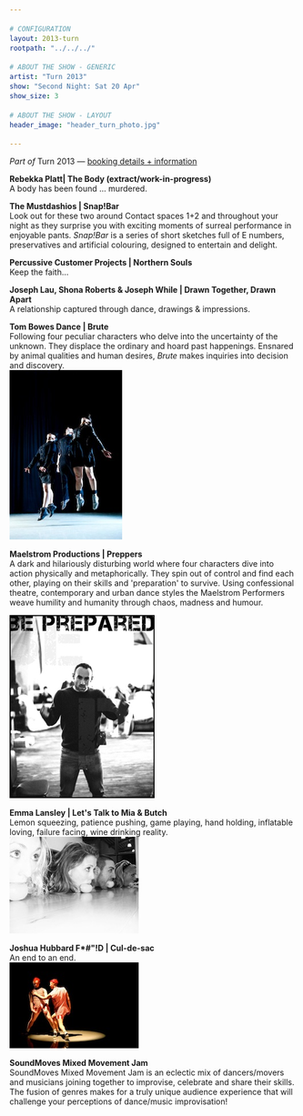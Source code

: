```yaml
---

# CONFIGURATION
layout: 2013-turn
rootpath: "../../../"

# ABOUT THE SHOW - GENERIC
artist: "Turn 2013"
show: "Second Night: Sat 20 Apr"
show_size: 3

# ABOUT THE SHOW - LAYOUT
header_image: "header_turn_photo.jpg"

---
```

*Part of* Turn 2013 — [booking details + information](/current/2013-turn/index.html)       
        
**Rebekka Platt| The Body (extract/work-in-progress)**    
A body has been found ... murdered.  
        
**The Mustdashios | Snap!Bar**    
Look out for these two around Contact spaces 1+2 and throughout your night as they surprise you with exciting moments of surreal performance in enjoyable pants. *Snap!Bar* is a series of short sketches full of E numbers, preservatives and artificial colouring, designed to entertain and delight.    
       
**Percussive Customer Projects | Northern Souls**   
Keep the faith...    
        
**Joseph Lau, Shona Roberts & Joseph While | Drawn Together, Drawn Apart**    
A relationship captured through dance, drawings & impressions.     
        
**Tom Bowes Dance | Brute**    
Following four peculiar characters who delve into the uncertainty of the unknown. They displace the ordinary and hoard past happenings. Ensnared by animal qualities and human desires, *Brute* makes inquiries into decision and discovery.                
![Tom Bowes Dance](tom_bowes_dance.jpg)    
        
**Maelstrom Productions | Preppers**    
A dark and hilariously disturbing world where four characters dive into action physically and metaphorically. They spin out of control and find each other, playing on their skills and 'preparation' to survive. Using confessional theatre, contemporary and urban dance styles the Maelstrom Performers weave humility and humanity through chaos, madness and humour.            

![Maelstrom Productions](preppers.jpg)    
  
**Emma Lansley | Let's Talk to Mia & Butch**    
Lemon squeezing, patience pushing, game playing, hand holding, inflatable loving, failure facing, wine drinking reality.     
![Emma Lansley](emma_lansley.jpg)    
        
**Joshua Hubbard F\*#"!D | Cul-de-sac**    
An end to an end.    
![Joshua Hubbard](JoshuaHubbard.jpg)    

**SoundMoves Mixed Movement Jam**    
SoundMoves Mixed Movement Jam is an eclectic mix of dancers/movers and musicians joining together to improvise, celebrate and share their skills. The fusion of genres makes for a truly unique audience experience that will challenge your perceptions of dance/music
improvisation!
